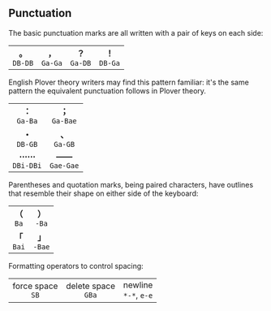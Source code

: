 ## Punctuation

The basic punctuation marks are all written with a pair of keys on each side:

|                   |                   |                   |                   |
| :---------------: | :---------------: | :---------------: | :---------------: |
| **。**<br>`DB-DB` | **，**<br>`Ga-Ga` | **？**<br>`Ga-DB` | **！**<br>`DB-Ga` |

English Plover theory writers may find this pattern familiar: it's the same pattern the equivalent punctuation follows in Plover theory.

|                     |                     |
| :-----------------: | :-----------------: |
|  **：**<br>`Ga-Ba`  | **；**<br>`Ga-Bae`  |
|  **・**<br>`DB-GB`  |  **、**<br>`Ga-GB`  |
| **⋯⋯**<br>`DBi-DBi` | **——**<br>`Gae-Gae` |

Parentheses and quotation marks, being paired characters, have outlines that resemble their shape on either side of the keyboard:

|                 |                  |
| :-------------: | :--------------: |
| **（**<br>`Ba`  | **）**<br>`-Ba`  |
| **「**<br>`Bai` | **」**<br>`-Bae` |

Formatting operators to control spacing:

|                     |                       |                         |
| :-----------------: | :-------------------: | :---------------------: |
| force space<br>`SB` | delete space<br>`GBa` | newline<br>`*-*`, `e-e` |
